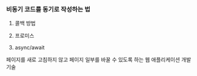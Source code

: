 ### 비동기 코드를 동기로 작성하는 법

1. 콜백 방법

2. 프로미스

3. async/await

페이지를 새로 고침하지 않고 페이지 일부를 바꿀 수 있도록 하는 웹 애플리케이션 개발 기술